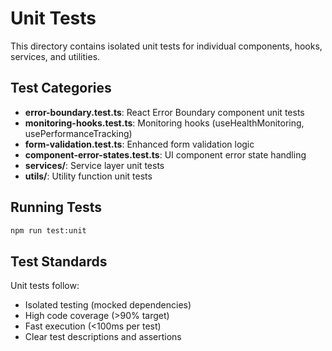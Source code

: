 # Unit Tests

This directory contains isolated unit tests for individual components, hooks, services, and utilities.

## Test Categories

- **error-boundary.test.ts**: React Error Boundary component unit tests
- **monitoring-hooks.test.ts**: Monitoring hooks (useHealthMonitoring, usePerformanceTracking)
- **form-validation.test.ts**: Enhanced form validation logic
- **component-error-states.test.ts**: UI component error state handling
- **services/**: Service layer unit tests
- **utils/**: Utility function unit tests

## Running Tests

```bash
npm run test:unit
```

## Test Standards

Unit tests follow:

- Isolated testing (mocked dependencies)
- High code coverage (>90% target)
- Fast execution (<100ms per test)
- Clear test descriptions and assertions
